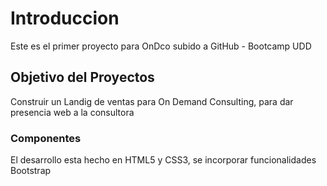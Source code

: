 # Introduccion

Este es el primer proyecto para OnDco subido a GitHub - Bootcamp UDD

## Objetivo del Proyectos

Construir un Landig de ventas para On Demand Consulting, para dar presencia web a la consultora

### Componentes

El desarrollo esta hecho en HTML5 y CSS3, se incorporar funcionalidades Bootstrap